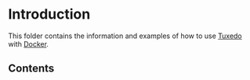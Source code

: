 # Introduction
This folder contains the information and examples of how to use [Tuxedo](http://oracle.com/tuxedo) with [Docker](https://www.docker.com/).

## Contents
